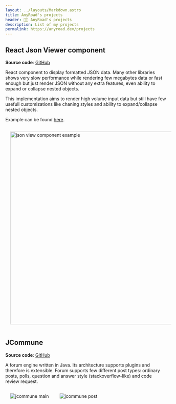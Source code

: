 ```yaml
---
layout: ../layouts/Markdown.astro
title: AnyRoad's projects
header: 👨‍💻 AnyRoad's projects
description: List of my projects
permalink: https://anyroad.dev/projects
---
```


## React Json Viewer component

**Source code**: [GitHub](https://github.com/AnyRoad/react-json-view-lite)

React component to display formatted JSON data. Many other libraries shows very slow performance
while rendering few megabytes data or fast enough but just render JSON without any extra features, even ability to expand or collapse nested objects.

This implementation aims to render high volume input data but still have few usefull customizations like chaning styles and ability to expand/collapse nested objects.

Example can be found [here](/tools/json-view).

<img style='margin: 15px' width='600px' src='/jsonview.png' alt='json view component example' />

## JCommune

**Source code**: [GitHub](https://github.com/jtalks-org/jcommune)

A forum engine written in Java. Its architecture supports plugins and therefore is extensible.
Forum supports few different post types: ordinary posts, polls, question and answer style (stackoverflow-like) and code review request.

<img style='margin: 15px' src='/jcommune/main.png' alt='jcommune main' />
<img style='margin: 15px' src='/jcommune/post.png' alt='jcommune post' />
